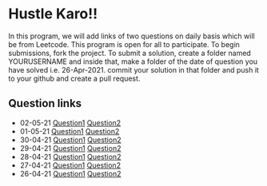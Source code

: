 # Hustle Karo!!

In this program, we will add links of two questions on daily basis which will be from Leetcode. This program is open for all to participate. To begin submissions, fork the project. To submit a solution, create a folder named YOURUSERNAME and inside that, make a folder of the date of question you have solved i.e. 26-Apr-2021. commit your solution in that folder and push it to your github and create a pull request.

## Question links

- 02-05-21 [Question1](https://leetcode.com/problems/multiply-strings/) [Question2](https://leetcode.com/problems/trapping-rain-water/)
- 01-05-21 [Question1](https://leetcode.com/problems/valid-sudoku/) [Question2](https://leetcode.com/problems/sudoku-solver/)
- 30-04-21 [Question1](https://leetcode.com/problems/longest-valid-parentheses/) [Question2](https://leetcode.com/problems/search-in-rotated-sorted-array/)
- 29-04-21 [Question1](https://leetcode.com/problems/reverse-nodes-in-k-group/) [Question2](https://leetcode.com/problems/merge-k-sorted-lists/)
- 28-04-21 [Question1](https://leetcode.com/problems/implement-strstr/) [Question2](https://leetcode.com/problems/divide-two-integers/)
- 27-04-21 [Question1](https://leetcode.com/problems/remove-nth-node-from-end-of-list/) [Question2](https://leetcode.com/problems/merge-two-sorted-lists/)
- 26-04-21 [Question1](https://leetcode.com/problems/longest-common-prefix) [Question2](https://leetcode.com/problems/3sum)
